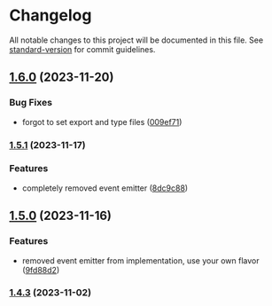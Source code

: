 # Changelog

All notable changes to this project will be documented in this file. See [standard-version](https://github.com/conventional-changelog/standard-version) for commit guidelines.

## [1.6.0](https://github.com/minkiele/Enigma/compare/v1.5.1...v1.6.0) (2023-11-20)


### Bug Fixes

* forgot to set export and type files ([009ef71](https://github.com/minkiele/Enigma/commit/009ef71580f1ac661031d377d44ac8aae425b1df))

### [1.5.1](https://github.com/minkiele/Enigma/compare/v1.5.0...v1.5.1) (2023-11-17)


### Features

* completely removed event emitter ([8dc9c88](https://github.com/minkiele/Enigma/commit/8dc9c888313cb347610e257917c5eed6229e4ea1))

## [1.5.0](https://github.com/minkiele/Enigma/compare/v1.4.3...v1.5.0) (2023-11-16)


### Features

* removed event emitter from implementation, use your own flavor ([9fd88d2](https://github.com/minkiele/Enigma/commit/9fd88d2c9cf9641a88f0dcf26e7d3ca6d0e25b8e))

### [1.4.3](https://github.com/minkiele/Enigma/compare/v1.4.2...v1.4.3) (2023-11-02)
